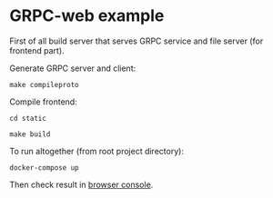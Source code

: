 # GRPC-web example

First of all build server that serves GRPC service and file server (for frontend part).

Generate GRPC server and client:

`make compileproto`

Compile frontend:

`cd static`

`make build`

To run altogether (from root project directory):

`docker-compose up`

Then check result in [browser console](http://:8080).
